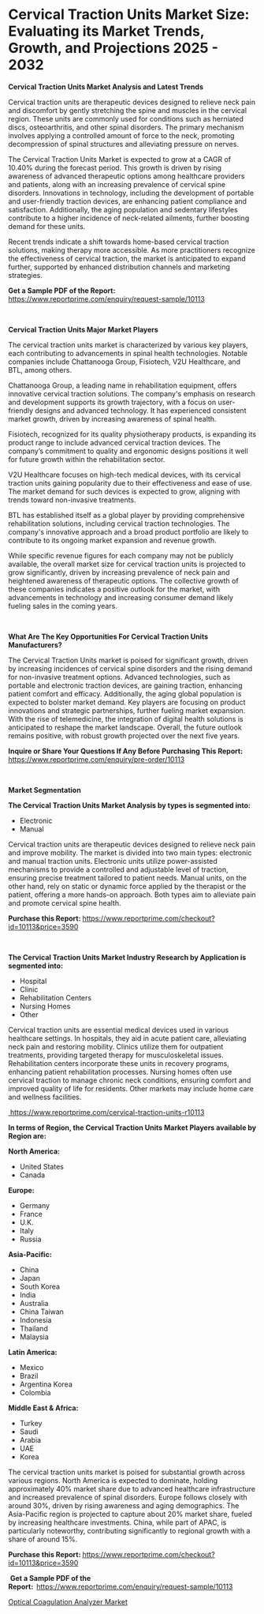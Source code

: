<p><h1>Cervical Traction Units Market Size: Evaluating its Market Trends, Growth, and Projections 2025 - 2032</h1></p><p><strong>Cervical Traction Units Market Analysis and Latest Trends</strong></p>
<p><p>Cervical traction units are therapeutic devices designed to relieve neck pain and discomfort by gently stretching the spine and muscles in the cervical region. These units are commonly used for conditions such as herniated discs, osteoarthritis, and other spinal disorders. The primary mechanism involves applying a controlled amount of force to the neck, promoting decompression of spinal structures and alleviating pressure on nerves.</p><p>The Cervical Traction Units Market is expected to grow at a CAGR of 10.40% during the forecast period. This growth is driven by rising awareness of advanced therapeutic options among healthcare providers and patients, along with an increasing prevalence of cervical spine disorders. Innovations in technology, including the development of portable and user-friendly traction devices, are enhancing patient compliance and satisfaction. Additionally, the aging population and sedentary lifestyles contribute to a higher incidence of neck-related ailments, further boosting demand for these units. </p><p>Recent trends indicate a shift towards home-based cervical traction solutions, making therapy more accessible. As more practitioners recognize the effectiveness of cervical traction, the market is anticipated to expand further, supported by enhanced distribution channels and marketing strategies.</p></p>
<p><strong>Get a Sample PDF of the Report:&nbsp;</strong> <a href="https://www.reportprime.com/enquiry/request-sample/10113?utm_campaign=2396&utm_medium=2&utm_source=Github&utm_content=ia&utm_term=20032025&utm_id=cervical-traction-units">https://www.reportprime.com/enquiry/request-sample/10113</a></p>
<p>&nbsp;</p>
<p><strong>Cervical Traction Units Major Market Players</strong></p>
<p><p>The cervical traction units market is characterized by various key players, each contributing to advancements in spinal health technologies. Notable companies include Chattanooga Group, Fisiotech, V2U Healthcare, and BTL, among others.</p><p>Chattanooga Group, a leading name in rehabilitation equipment, offers innovative cervical traction solutions. The company's emphasis on research and development supports its growth trajectory, with a focus on user-friendly designs and advanced technology. It has experienced consistent market growth, driven by increasing awareness of spinal health.</p><p>Fisiotech, recognized for its quality physiotherapy products, is expanding its product range to include advanced cervical traction devices. The company’s commitment to quality and ergonomic designs positions it well for future growth within the rehabilitation sector.</p><p>V2U Healthcare focuses on high-tech medical devices, with its cervical traction units gaining popularity due to their effectiveness and ease of use. The market demand for such devices is expected to grow, aligning with trends toward non-invasive treatments.</p><p>BTL has established itself as a global player by providing comprehensive rehabilitation solutions, including cervical traction technologies. The company's innovative approach and a broad product portfolio are likely to contribute to its ongoing market expansion and revenue growth.</p><p>While specific revenue figures for each company may not be publicly available, the overall market size for cervical traction units is projected to grow significantly, driven by increasing prevalence of neck pain and heightened awareness of therapeutic options. The collective growth of these companies indicates a positive outlook for the market, with advancements in technology and increasing consumer demand likely fueling sales in the coming years.</p></p>
<p>&nbsp;</p>
<p><strong>What Are The Key Opportunities For Cervical Traction Units Manufacturers?</strong></p>
<p><p>The Cervical Traction Units market is poised for significant growth, driven by increasing incidences of cervical spine disorders and the rising demand for non-invasive treatment options. Advanced technologies, such as portable and electronic traction devices, are gaining traction, enhancing patient comfort and efficacy. Additionally, the aging global population is expected to bolster market demand. Key players are focusing on product innovations and strategic partnerships, further fueling market expansion. With the rise of telemedicine, the integration of digital health solutions is anticipated to reshape the market landscape. Overall, the future outlook remains positive, with robust growth projected over the next five years.</p></p>
<p><strong>Inquire or Share Your Questions If Any Before Purchasing This Report:</strong> <a href="https://www.reportprime.com/enquiry/pre-order/10113?utm_campaign=2396&utm_medium=2&utm_source=Github&utm_content=ia&utm_term=20032025&utm_id=cervical-traction-units">https://www.reportprime.com/enquiry/pre-order/10113</a></p>
<p>&nbsp;</p>
<p><strong>Market Segmentation</strong></p>
<p><strong>The Cervical Traction Units Market Analysis by types is segmented into:</strong></p>
<p><ul><li>Electronic</li><li>Manual</li></ul></p>
<p><p>Cervical traction units are therapeutic devices designed to relieve neck pain and improve mobility. The market is divided into two main types: electronic and manual traction units. Electronic units utilize power-assisted mechanisms to provide a controlled and adjustable level of traction, ensuring precise treatment tailored to patient needs. Manual units, on the other hand, rely on static or dynamic force applied by the therapist or the patient, offering a more hands-on approach. Both types aim to alleviate pain and promote cervical spine health.</p></p>
<p><strong>Purchase this Report:&nbsp;</strong><a href="https://www.reportprime.com/checkout?id=10113&price=3590&utm_campaign=2396&utm_medium=2&utm_source=Github&utm_content=ia&utm_term=20032025&utm_id=cervical-traction-units">https://www.reportprime.com/checkout?id=10113&price=3590</a></p>
<p>&nbsp;</p>
<p><strong>The Cervical Traction Units Market Industry Research by Application is segmented into:</strong></p>
<p><ul><li>Hospital</li><li>Clinic</li><li>Rehabilitation Centers</li><li>Nursing Homes</li><li>Other</li></ul></p>
<p><p>Cervical traction units are essential medical devices used in various healthcare settings. In hospitals, they aid in acute patient care, alleviating neck pain and restoring mobility. Clinics utilize them for outpatient treatments, providing targeted therapy for musculoskeletal issues. Rehabilitation centers incorporate these units in recovery programs, enhancing patient rehabilitation processes. Nursing homes often use cervical traction to manage chronic neck conditions, ensuring comfort and improved quality of life for residents. Other markets may include home care and wellness facilities.</p></p>
<p><a href="https://www.reportprime.com/cervical-traction-units-r10113?utm_campaign=2396&utm_medium=2&utm_source=Github&utm_content=ia&utm_term=20032025&utm_id=cervical-traction-units">&nbsp;https://www.reportprime.com/cervical-traction-units-r10113</a></p>
<p><strong>In terms of Region, the Cervical Traction Units Market Players available by Region are:</strong></p>
<p>
    <p> <strong> North America: </strong>
        <ul>
            <li>United States</li>
            <li>Canada</li>
        </ul>
        </p> 
    <p> <strong> Europe: </strong>
        <ul>
            <li>Germany</li>
            <li>France</li>
            <li>U.K.</li>
            <li>Italy</li>
            <li>Russia</li>
        </ul>
        </p> 
    <p> <strong> Asia-Pacific: </strong>
        <ul>
            <li>China</li>
            <li>Japan</li>
            <li>South Korea</li>
            <li>India</li>
            <li>Australia</li>
            <li>China Taiwan</li>
            <li>Indonesia</li>
            <li>Thailand</li>
            <li>Malaysia</li>
        </ul>
        </p> 
    <p> <strong> Latin America: </strong>
        <ul>
            <li>Mexico</li>
            <li>Brazil</li>
            <li>Argentina Korea</li>
            <li>Colombia</li>
        </ul>
        </p> 
    <p> <strong> Middle East & Africa: </strong>
        <ul>
            <li>Turkey</li>
            <li>Saudi</li>
            <li>Arabia</li>
            <li>UAE</li>
            <li>Korea</li>
        </ul>
    </p>
    </p>
<p><p>The cervical traction units market is poised for substantial growth across various regions. North America is expected to dominate, holding approximately 40% market share due to advanced healthcare infrastructure and increased prevalence of spinal disorders. Europe follows closely with around 30%, driven by rising awareness and aging demographics. The Asia-Pacific region is projected to capture about 20% market share, fueled by increasing healthcare investments. China, while part of APAC, is particularly noteworthy, contributing significantly to regional growth with a share of around 15%.</p></p>
<p><strong>Purchase this Report: </strong><a href="https://www.reportprime.com/checkout?id=10113&price=3590&utm_campaign=2396&utm_medium=2&utm_source=Github&utm_content=ia&utm_term=20032025&utm_id=cervical-traction-units">https://www.reportprime.com/checkout?id=10113&price=3590</a></p>
<p>&nbsp;<strong>Get a Sample PDF of the Report:&nbsp;&nbsp;</strong><a href="https://www.reportprime.com/enquiry/request-sample/10113?utm_campaign=2396&utm_medium=2&utm_source=Github&utm_content=ia&utm_term=20032025&utm_id=cervical-traction-units">https://www.reportprime.com/enquiry/request-sample/10113</a></p>
<p><strong></strong></p>
<p><p><a href="https://github.com/ilonaenterline65/Market-Research-Report-List-1/blob/main/optical-coagulation-analyzer-market.md?utm_campaign=2396&utm_medium=2&utm_source=Github&utm_content=ia&utm_term=20032025&utm_id=cervical-traction-units">Optical Coagulation Analyzer Market</a></p></p>